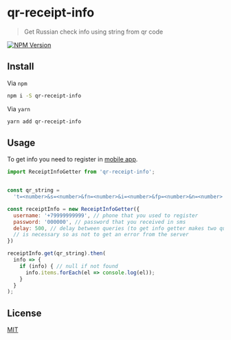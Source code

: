 # qr-receipt-info

> Get Russian check info using string from qr code

[![NPM Version][npm-image]][npm-url]

## Install

Via `npm`
```bash
npm i -S qr-receipt-info
```

Via `yarn`
```bash
yarn add qr-receipt-info
```

## Usage

To get info you need to register in [mobile app](https://kkt-online.nalog.ru/).

```javascript
import ReceiptInfoGetter from 'qr-receipt-info';


const qr_string =
  't=<number>&s=<number>&fn=<number>&i=<number>&fp=<number>&n=<number>'; // string from qr code

const receiptInfo = new ReceiptInfoGetter({
  username: '+79999999999', // phone that you used to register
  password: '000000', // password that you received in sms
  delay: 500, // delay between queries (to get info getter makes two queries)
  // is necessary so as not to get an error from the server
})

receiptInfo.get(qr_string).then(
  info => {
    if (info) { // null if not found
      info.items.forEach(el => console.log(el));
    }
  }
);
```

## License

[MIT](http://vjpr.mit-license.org)

[npm-image]: https://img.shields.io/npm/v/qr-receipt-info.svg
[npm-url]: https://npmjs.org/package/qr-receipt-info
